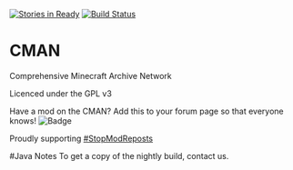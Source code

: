 [![Stories in Ready](https://badge.waffle.io/Comprehensive-Minecraft-Archive-Network/CMAN.png?label=ready&title=Ready)](https://waffle.io/Comprehensive-Minecraft-Archive-Network/CMAN)
[![Build Status](https://travis-ci.org/Comprehensive-Minecraft-Archive-Network/CMAN-Java.svg?branch=master)](https://travis-ci.org/Comprehensive-Minecraft-Archive-Network/CMAN-Java)
# CMAN
Comprehensive Minecraft Archive Network

Licenced under the GPL v3

Have a mod on the CMAN? Add this to your forum page so that everyone knows! ![Badge](https://img.shields.io/badge/CMAN-Indexed-green.svg?style=flat-square)

Proudly supporting [#StopModReposts](http://www.stopmodreposts.org)

#Java Notes
To get a copy of the nightly build, contact us.
